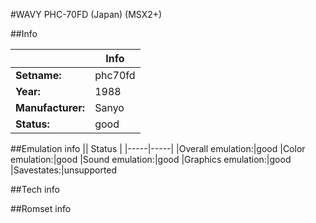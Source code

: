 #WAVY PHC-70FD (Japan) (MSX2+)

##Info

||Info|
|-----|-----|
|**Setname:**|phc70fd
|**Year:**|1988
|**Manufacturer:**|Sanyo
|**Status:**|good

##Emulation info
|| Status |
|-----|-----|
|Overall emulation:|good
|Color emulation:|good
|Sound emulation:|good
|Graphics emulation:|good
|Savestates:|unsupported

##Tech info

##Romset info

<!--- START OF EDITED COMMENT DO NOT TOUCH TEXT ABOVE-->

